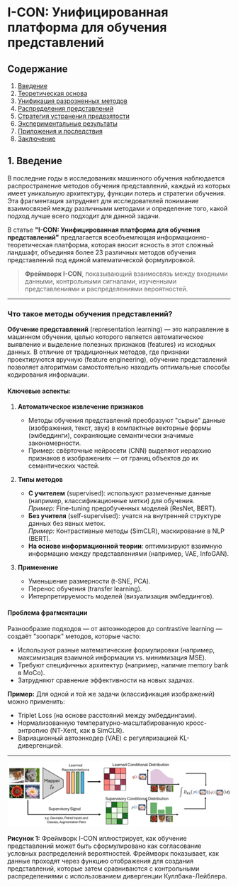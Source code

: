 # I-CON: Унифицированная платформа для обучения представлений  

## Содержание  
1. [Введение](#введение)  
2. [Теоретическая основа](#теоретическая-основа)  
3. [Унификация разрозненных методов](#унификация-разрозненных-методов)  
4. [Распределения представлений](#распределения-представлений)  
5. [Стратегия устранения предвзятости](#стратегия-устранения-предвзятости)  
6. [Экспериментальные результаты](#экспериментальные-результаты)  
7. [Приложения и последствия](#приложения-и-последствия)  
8. [Заключение](#заключение)  

## **1. Введение**

В последние годы в исследованиях машинного обучения наблюдается распространение методов обучения представлений, каждый из которых имеет уникальную архитектуру, функции потерь и стратегии обучения. Эта фрагментация затрудняет для исследователей понимание взаимосвязей между различными методами и определение того, какой подход лучше всего подходит для данной задачи.  

В статье **"I-CON: Унифицированная платформа для обучения представлений"** предлагается всеобъемлющая информационно-теоретическая платформа, которая вносит ясность в этот сложный ландшафт, объединяя более 23 различных методов обучения представлений под единой математической формулировкой.  

> **Фреймворк I-CON**, показывающий взаимосвязь между входными данными, контрольными сигналами, изученными представлениями и распределениями вероятностей.  

---

### **Что такое методы обучения представлений?**

**Обучение представлений** (representation learning) — это направление в машинном обучении, целью которого является автоматическое выявление и выделение полезных признаков (features) из исходных данных. В отличие от традиционных методов, где признаки проектируются вручную (feature engineering), обучение представлений позволяет алгоритмам самостоятельно находить оптимальные способы кодирования информации.

#### Ключевые аспекты:
1. **Автоматическое извлечение признаков**  
   - Методы обучения представлений преобразуют "сырые" данные (изображения, текст, звук) в компактные векторные формы (эмбеддинги), сохраняющие семантически значимые закономерности.
   - Пример: свёрточные нейросети (CNN) выделяют иерархию признаков в изображениях — от границ объектов до их семантических частей.

2. **Типы методов**  
   - **С учителем** (supervised): используют размеченные данные (например, классификационные метки) для обучения.  
     *Пример:* Fine-tuning предобученных моделей (ResNet, BERT).  
   - **Без учителя** (self-supervised): учатся на внутренней структуре данных без явных меток.  
     *Пример:* Контрастивные методы (SimCLR), маскирование в NLP (BERT).  
   - **На основе информационной теории**: оптимизируют взаимную информацию между представлениями (например, VAE, InfoGAN).  

3. **Применение**  
   - Уменьшение размерности (t-SNE, PCA).  
   - Перенос обучения (transfer learning).  
   - Интерпретируемость моделей (визуализация эмбеддингов).  

#### Проблема фрагментации
Разнообразие подходов — от автоэнкодеров до contrastive learning — создаёт "зоопарк" методов, которые часто:  
- Используют разные математические формулировки (например, максимизация взаимной информации vs. минимизация MSE).  
- Требуют специфичных архитектур (например, наличие memory bank в MoCo).  
- Затрудняют сравнение эффективности на новых задачах.  

**Пример:** Для одной и той же задачи (классификация изображений) можно применить:  
- Triplet Loss (на основе расстояний между эмбеддингами).  
- Нормализованную температурно-масштабированную кросс-энтропию (NT-Xent, как в SimCLR).  
- Вариационный автоэнкодер (VAE) с регуляризацией KL-дивергенцией.

---

![Рисунок 1](https://raw.githubusercontent.com/Verbasik/Weekly-arXiv-ML-AI-Research-Review/refs/heads/develop/2025/week-19/assets/Image_01.png)

**Рисунок 1:** Фреймворк I-CON иллюстрирует, как обучение представлений может быть сформулировано как согласование условных распределений вероятностей. Фреймворк показывает, как данные проходят через функцию отображения для создания представлений, которые затем сравниваются с контрольными распределениями с использованием дивергенции Куллбака-Лейблера.